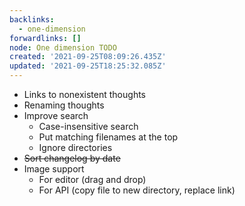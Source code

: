```yaml
---
backlinks:
  - one-dimension
forwardlinks: []
node: One dimension TODO
created: '2021-09-25T08:09:26.435Z'
updated: '2021-09-25T18:25:32.085Z'
---
```


- Links to nonexistent thoughts
- Renaming thoughts
- Improve search 
    - Case-insensitive search 
    - Put matching filenames at the top 
    - Ignore directories 
- ~~Sort changelog by date~~
- Image support 
    - For editor (drag and drop)
    - For API (copy file to new directory, replace link) 
